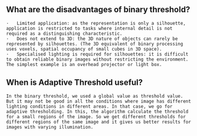 
## What are the disadvantages of binary threshold?
	·	Limited application: as the representation is only a silhouette, application is restricted to tasks where internal detail is not required as a distinguishing characteristic.
	·	Does not extend to 3D: the 3D nature of objects can rarely be represented by silhouettes. (The 3D equivalent of binary processing uses voxels, spatial occupancy of small cubes in 3D space).
	·	Specialised lighting is required for silhouettes: it is difficult to obtain reliable binary images without restricting the environment. The simplest example is an overhead projector or light box.
 
## When is Adaptive Threshold useful?
    In the binary threshold, we used a global value as threshold value. But it may not be good in all the conditions where image has different lighting conditions in different areas. In that case, we go for adaptive thresholding. In this, the algorithm calculate the threshold for a small regions of the image. So we get different thresholds for different regions of the same image and it gives us better results for images with varying illumination.
